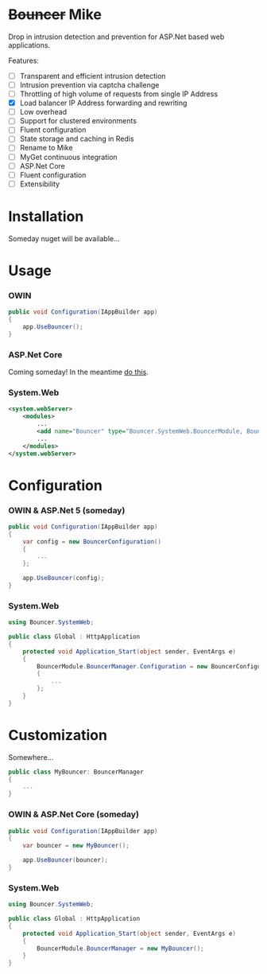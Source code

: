 # ~~Bouncer~~ Mike

Drop in intrusion detection and prevention for ASP.Net based web applications.

Features:
- [ ] Transparent and efficient intrusion detection
- [ ] Intrusion prevention via captcha challenge
- [ ] Throttling of high volume of requests from single IP Address
- [x] Load balancer IP Address forwarding and rewriting
- [ ] Low overhead
- [ ] Support for clustered environments
- [ ] Fluent configuration
- [ ] State storage and caching in Redis
- [ ] Rename to Mike
- [ ] MyGet continuous integration
- [ ] ASP.Net Core
- [ ] Fluent configuration
- [ ] Extensibility

# Installation

Someday nuget will be available...

# Usage

### OWIN
```C#
public void Configuration(IAppBuilder app)
{
    app.UseBouncer();
}
```

### ASP.Net Core
Coming someday! In the meantime [do this](https://docs.asp.net/en/latest/fundamentals/owin.html).

### System.Web
```XML
<system.webServer>
	<modules>
	    ...
		<add name="Bouncer" type="Bouncer.SystemWeb.BouncerModule, Bouncer.SystemWeb, Version=1.0.0.0"/>
		...
	</modules>
</system.webServer>
```

# Configuration

### OWIN & ASP.Net 5 (someday)
```C#
public void Configuration(IAppBuilder app)
{
    var config = new BouncerConfiguration()
	{
		...
	};

    app.UseBouncer(config);
}
```

### System.Web
```C#
using Bouncer.SystemWeb;

public class Global : HttpApplication
{
    protected void Application_Start(object sender, EventArgs e)
    {
        BouncerModule.BouncerManager.Configuration = new BouncerConfiguration
        {
			...
        };
    }
}
```


# Customization

Somewhere...

```C#
public class MyBouncer: BouncerManager
{
	...
}
```

### OWIN & ASP.Net Core (someday)
```C#
public void Configuration(IAppBuilder app)
{
    var bouncer = new MyBouncer();

    app.UseBouncer(bouncer);
}
```

### System.Web
```C#
using Bouncer.SystemWeb;

public class Global : HttpApplication
{
    protected void Application_Start(object sender, EventArgs e)
    {
        BouncerModule.BouncerManager = new MyBouncer(); 
    }
}
```
